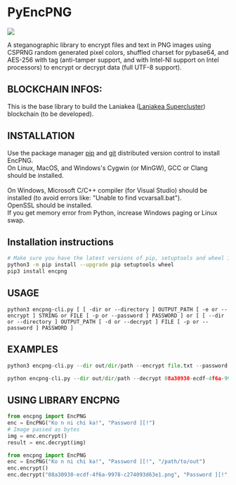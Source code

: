 # PyEncPNG

<img src="https://travis-ci.com/tadaka9/pyencpng.svg?branch=master"></a>

A steganographic library to encrypt files and text in PNG images using CSPRNG random generated pixel colors, shuffled charset for pybase64, and AES-256 with tag (anti-tamper support, and with Intel-NI support on Intel processors) to encrypt or decrypt data (full UTF-8 support).

## BLOCKCHAIN INFOS:

This is the base library to build the Laniakea ([Laniakea Supercluster](https://en.wikipedia.org/wiki/Laniakea_Supercluster)) blockchain (to be developed).

## INSTALLATION

Use the package manager [pip](https://pip.pypa.io/en/stable/) and [git](https://git-scm.com/) distributed version control to install EncPNG.
<br>On Linux, MacOS, and Windows's Cygwin (or MinGW), GCC or Clang should be installed.</br>
<br>On Windows, Microsoft C/C++ compiler (for Visual Studio) should be installed (to avoid errors like: "Unable to find vcvarsall.bat").</br>
OpenSSL should be installed.
<br>If you get memory error from Python, increase Windows paging or Linux swap.<br>
## Installation instructions

```bash
# Make sure you have the latest versions of pip, setuptools and wheel installed
python3 -m pip install --upgrade pip setuptools wheel
pip3 install encpng
```
## USAGE
```
python3 encpng-cli.py [ [ -dir or --directory ] OUTPUT_PATH [ -e or --encrypt ] STRING or FILE [ -p or --password ] PASSWORD ] or [ [ --dir or --directory ] OUTPUT_PATH [ -d or --decrypt ] FILE [ -p or --password ] PASSWORD ]
```
## EXAMPLES
```python
python3 encpng-cli.py --dir out/dir/path --encrypt file.txt --password Password1 23!"£
```
```python
python encpng-cli.py --dir out/dir/path --decrypt 08a30930-ecdf-4f6a-9978-c274093d63e1.png --password Password1 23!"£
```
## USING LIBRARY ENCPNG
```python
from encpng import EncPNG
enc = EncPNG("Ko n ni chi ka!", "Password ][!")
# Image passed as bytes
img = enc.encrypt()
result = enc.decrypt(img)
```
```python
from encpng import EncPNG
enc = EncPNG("Ko n ni chi ka!", "Password ][!", "/path/to/out")
enc.encrypt()
enc.decrypt("08a30930-ecdf-4f6a-9978-c274093d63e1.png", "Password ][!", "/path/to/file")
```
